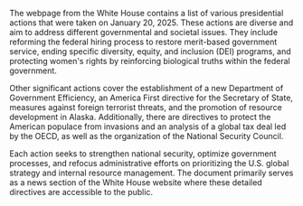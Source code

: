 The webpage from the White House contains a list of various presidential actions that were taken on January 20, 2025. These actions are diverse and aim to address different governmental and societal issues. They include reforming the federal hiring process to restore merit-based government service, ending specific diversity, equity, and inclusion (DEI) programs, and protecting women's rights by reinforcing biological truths within the federal government.

Other significant actions cover the establishment of a new Department of Government Efficiency, an America First directive for the Secretary of State, measures against foreign terrorist threats, and the promotion of resource development in Alaska. Additionally, there are directives to protect the American populace from invasions and an analysis of a global tax deal led by the OECD, as well as the organization of the National Security Council.

Each action seeks to strengthen national security, optimize government processes, and refocus administrative efforts on prioritizing the U.S. global strategy and internal resource management. The document primarily serves as a news section of the White House website where these detailed directives are accessible to the public.